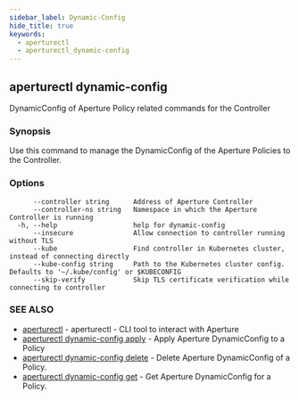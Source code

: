 ```yaml
---
sidebar_label: Dynamic-Config
hide_title: true
keywords:
  - aperturectl
  - aperturectl_dynamic-config
---
```


<!-- markdownlint-disable -->

## aperturectl dynamic-config

DynamicConfig of Aperture Policy related commands for the Controller

### Synopsis

Use this command to manage the DynamicConfig of the Aperture Policies to the Controller.

### Options

```
      --controller string      Address of Aperture Controller
      --controller-ns string   Namespace in which the Aperture Controller is running
  -h, --help                   help for dynamic-config
      --insecure               Allow connection to controller running without TLS
      --kube                   Find controller in Kubernetes cluster, instead of connecting directly
      --kube-config string     Path to the Kubernetes cluster config. Defaults to '~/.kube/config' or $KUBECONFIG
      --skip-verify            Skip TLS certificate verification while connecting to controller
```

### SEE ALSO

- [aperturectl](/reference/aperturectl/aperturectl.md) - aperturectl - CLI tool to interact with Aperture
- [aperturectl dynamic-config apply](/reference/aperturectl/dynamic-config/apply/apply.md) - Apply Aperture DynamicConfig to a Policy
- [aperturectl dynamic-config delete](/reference/aperturectl/dynamic-config/delete/delete.md) - Delete Aperture DynamicConfig of a Policy.
- [aperturectl dynamic-config get](/reference/aperturectl/dynamic-config/get/get.md) - Get Aperture DynamicConfig for a Policy.
